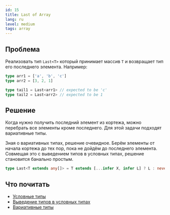 ```yaml
---
id: 15
title: Last of Array
lang: ru
level: medium
tags: array
---
```


## Проблема

Реализовать тип `Last<T>` который принимает массив `T` и возвращает тип его последнего элемента.
Например:

```typescript
type arr1 = ['a', 'b', 'c']
type arr2 = [3, 2, 1]

type tail1 = Last<arr1> // expected to be 'c'
type tail2 = Last<arr2> // expected to be 1
```

## Решение

Когда нужно получить последний элемент из кортежа, можно перебрать все элементы кроме последнего.
Для этой задачи подходят вариативные типы.

Зная о вариативных типах, решение очевидное.
Берём элементы от начала кортежа до тех пор, пока не дойдём до последнего элемента.
Совмещая это с выведением типов в условных типах, решение становится банально простым.

```typescript
type Last<T extends any[]> = T extends [...infer X, infer L] ? L : never;
```

## Что почитать

- [Условные типы](https://www.typescriptlang.org/docs/handbook/2/conditional-types.html)
- [Выведение типов в условных типах](https://www.typescriptlang.org/docs/handbook/advanced-types.html#type-inference-in-conditional-types)
- [Вариативные типы](https://www.typescriptlang.org/docs/handbook/release-notes/typescript-4-0.html#variadic-tuple-types)
